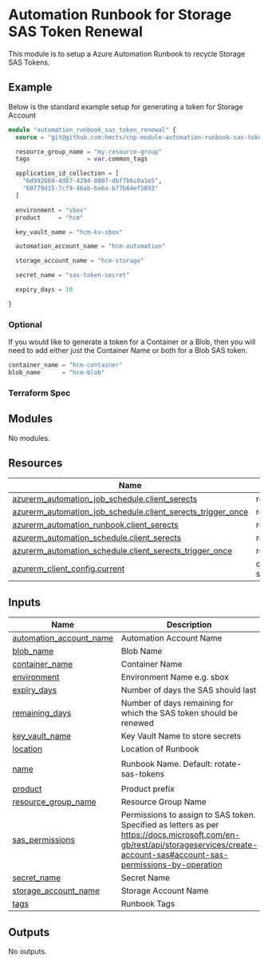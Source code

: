 # Automation Runbook for Storage SAS Token Renewal

This module is to setup a Azure Automation Runbook to recycle Storage SAS Tokens.



## Example

Below is the standard example setup for generating a token for Storage Account

```terraform
module "automation_runbook_sas_token_renewal" {
  source = "git@github.com:hmcts/cnp-module-automation-runbook-sas-token-renewal?ref=master"

  resource_group_name = "my-resource-group"
  tags                = var.common_tags

  application_id_collection = [
    "6d992660-4d87-4294-8007-dbf7b6c0a1e5",
    "60779d15-7cf9-46ab-ba6a-b77b64ef5093"
  ]

  environment = "sbox"
  product     = "hcm"

  key_vault_name = "hcm-kv-sbox"

  automation_account_name = "hcm-automation"

  storage_account_name = "hcm-storage"

  secret_name = "sas-token-secret"

  expiry_days = 10

}
```

### Optional
If you would like to generate a token for a Container or a Blob, then you will need to add either just the Container Name or both for a Blob SAS token.

```terraform
container_name = "hcm-container"
blob_name      = "hcm-blob"
```

### Terraform Spec

## Modules

No modules.

## Resources

| Name | Type |
|------|------|
| [azurerm_automation_job_schedule.client_serects](https://registry.terraform.io/providers/hashicorp/azurerm/latest/docs/resources/automation_job_schedule) | resource |
| [azurerm_automation_job_schedule.client_serects_trigger_once](https://registry.terraform.io/providers/hashicorp/azurerm/latest/docs/resources/automation_job_schedule) | resource |
| [azurerm_automation_runbook.client_serects](https://registry.terraform.io/providers/hashicorp/azurerm/latest/docs/resources/automation_runbook) | resource |
| [azurerm_automation_schedule.client_serects](https://registry.terraform.io/providers/hashicorp/azurerm/latest/docs/resources/automation_schedule) | resource |
| [azurerm_automation_schedule.client_serects_trigger_once](https://registry.terraform.io/providers/hashicorp/azurerm/latest/docs/resources/automation_schedule) | resource |
| [azurerm_client_config.current](https://registry.terraform.io/providers/hashicorp/azurerm/latest/docs/data-sources/client_config) | data source |

## Inputs

| Name | Description | Type | Default | Required |
|------|-------------|------|---------|:--------:|
| <a name="input_automation_account_name"></a> [automation\_account\_name](#input\_automation\_account\_name) | Automation Account Name | `string` | n/a | yes |
| <a name="input_blob_name"></a> [blob\_name](#input\_blob\_name) | Blob Name | `string` | n/a | yes |
| <a name="input_container_name"></a> [container\_name](#input\_container\_name) | Container Name | `string` | n/a | yes |
| <a name="input_environment"></a> [environment](#input\_environment) | Environment Name e.g. sbox | `string` | n/a | yes |
| <a name="input_expiry_days"></a> [expiry\_days](#input\_expiry\_days) | Number of days the SAS should last | `int` | 30 | yes |
| <a name="remaining_days"></a> [remaining\_days](#input\_remaining\_days) | Number of days remaining for which the SAS token should be renewed | `int` | 5 | yes |
| <a name="input_key_vault_name"></a> [key\_vault\_name](#input\_key\_vault\_name) | Key Vault Name to store secrets | `string` | n/a | yes |
| <a name="input_location"></a> [location](#input\_location) | Location of Runbook | `string` | `"uksouth"` | no |
| <a name="input_name"></a> [name](#input\_name) | Runbook Name. Default: rotate-sas-tokens | `string` | `"rotate-sas-tokens"` | no |
| <a name="input_product"></a> [product](#input\_product) | Product prefix | `string` | n/a | yes |
| <a name="input_resource_group_name"></a> [resource\_group\_name](#input\_resource\_group\_name) | Resource Group Name | `string` | n/a | yes |
| <a name="input_sas_permissions"></a> [sas\_permissions](#input\_sas\_permissions) | Permissions to assign to SAS token. Specified as letters as per https://docs.microsoft.com/en-gb/rest/api/storageservices/create-account-sas#account-sas-permissions-by-operation | `string` | `"rl"` | no |
| <a name="input_secret_name"></a> [secret\_name](#input\_secret\_name) | Secret Name | `string` | n/a | yes |
| <a name="input_storage_account_name"></a> [storage\_account\_name](#input\_storage\_account\_name) | Storage Account Name | `string` | n/a | yes |
| <a name="input_tags"></a> [tags](#input\_tags) | Runbook Tags | `map(string)` | n/a | yes |

## Outputs

No outputs.